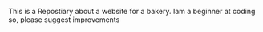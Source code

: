 This is a Repostiary about a website for a bakery. Iam a beginner at coding so, please suggest improvements
